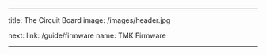 ---

title: The Circuit Board
image: /images/header.jpg

next:
  link: /guide/firmware
  name: TMK Firmware

---